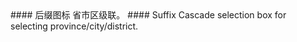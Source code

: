 <cn>
#### 后缀图标
省市区级联。
</cn>

<us>
#### Suffix
Cascade selection box for selecting province/city/district.
</us>
